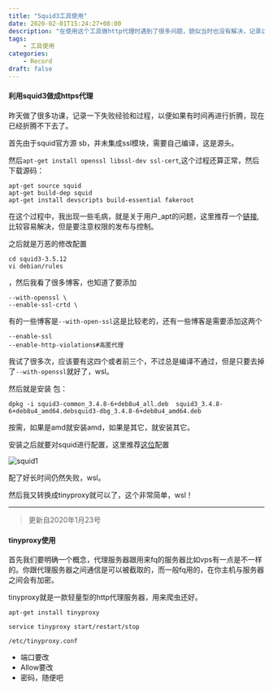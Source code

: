 ```yaml
---
title: "Squid3工具使用"
date: 2020-02-01T15:24:27+08:00
description: "在使用这个工具做http代理时遇到了很多问题，貌似当时也没有解决，记录以便后来观看"
tags: 
    - 工具使用
categories:
    - Record
draft: false
---
```


#### 利用squid3做成https代理

昨天做了很多功课，记录一下失败经验和过程，以便如果有时间再进行折腾，现在已经折腾不下去了。

首先由于squid官方源 sb，并未集成ssl模块，需要自己编译，这是源头。

然后`apt-get install openssl libssl-dev ssl-cert`,这个过程还算正常，然后下载源码：

```
apt-get source squid
apt-get build-dep squid
apt-get install devscripts build-essential fakeroot
```

在这个过程中，我出现一些毛病，就是关于用户_apt的问题，这里推荐一个[链接](https://askubuntu.com/questions/908800/what-does-this-synaptic-error-message-mean),比较容易解决，但是要注意权限的发布与控制。

之后就是万恶的修改配置

```
cd squid3-3.5.12
vi debian/rules
```

，然后我看了很多博客，也知道了要添加

```
--with-openssl \
--enable-ssl-crtd \
```

有的一些博客是`--with-open-ssl`这是比较老的，还有一些博客是需要添加这两个

```
--enable-ssl 
--enable-http-violations#高匿代理
```

我试了很多次，应该要有这四个或者前三个，不过总是编译不通过，但是只要去掉了`--with-openssl`就好了，wsl。

然后就是安装 包：

```
dpkg -i squid3-common_3.4.8-6+deb8u4_all.deb  squid3_3.4.8-6+deb8u4_amd64.debsquid3-dbg_3.4.8-6+deb8u4_amd64.deb
```

按需，如果是amd就安装amd，如果是其它，就安装其它。

安装之后就要对squid进行配置，这里推荐[这位]([https://telanx.github.io/2017/09/27/Squid%E5%88%87%E6%8D%A2%E5%88%B0https%E4%BB%A3%E7%90%86/](https://telanx.github.io/2017/09/27/Squid切换到https代理/))配置

![squid1](/assets/squid3%E4%BD%BF%E7%94%A8%E5%8F%8A%E6%84%9F%E6%83%B3/squid1.png)

配了好长时间仍然失败，wsl。

然后我又转换成tinyproxy就可以了，这个非常简单，wsl！



-----

>  更新自2020年1月23号

#### tinyproxy使用

首先我们要明确一个概念，代理服务器跟用来fq的服务器比如vps有一点是不一样的。你跟代理服务器之间通信是可以被截取的，而一般fq用的，在你主机与服务器之间会有加密。

tinyproxy就是一款轻量型的http代理服务器，用来爬虫还好。

`apt-get install tinyproxy`

`service tinyproxy start/restart/stop`

`/etc/tinyproxy.conf`

- 端口要改
- Allow要改
- 密码，随便吧



